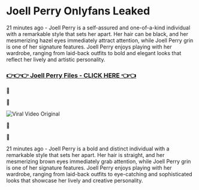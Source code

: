 # Joell Perry Onlyfans Leaked

<p>21 minutes ago - Joell Perry is a self-assured and one-of-a-kind individual with a remarkable style that sets her apart. Her hair can be black, and her mesmerizing hazel eyes immediately attract attention, while Joell Perry grin is one of her signature features. Joell Perry enjoys playing with her wardrobe, ranging from laid-back outfits to bold and elegant looks that reflect her lively and artistic personality.</p><p>
<h3><a href="https://fansleaks.com-getfree.pro/joell-perry" rel="nofollow">👉👉👉 Joell Perry Files - CLICK HERE 👈👈</a></h3>
<p>🔻</p>
<p>🔻</p> <p>
<a href="https://fansleaks.com-getfree.pro/joell-perry" rel="nofollow"><img src="https://i.imgur.com/0ZbtXZ5.gif" alt="Viral Video Original" style="max-width: 100%; display: inline-block;" data-target="animated-image.originalImage"></a>
<p>🔻</p>
<p>🔻</p> <p>21 minutes ago - Joell Perry is a bold and distinct individual with a remarkable style that sets her apart. Her hair is straight, and her mesmerizing brown eyes immediately grab attention, while Joell Perry grin is one of her signature features. Joell Perry enjoys playing with her wardrobe, ranging from laid-back outfits to eye-catching and sophisticated looks that showcase her lively and creative personality.</p>